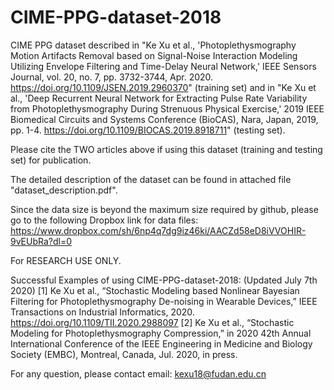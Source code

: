 # CIME-PPG-dataset-2018
CIME PPG dataset described in "Ke Xu et al., 'Photoplethysmography Motion Artifacts Removal based on Signal-Noise Interaction Modeling Utilizing Envelope Filtering and Time-Delay Neural Network,' IEEE Sensors Journal, vol. 20, no. 7, pp. 3732-3744, Apr. 2020. https://doi.org/10.1109/JSEN.2019.2960370" (training set) and in "Ke Xu et al., 'Deep Recurrent Neural Network for Extracting Pulse Rate Variability from Photoplethysmography During Strenuous Physical Exercise,' 2019 IEEE Biomedical Circuits and Systems Conference (BioCAS), Nara, Japan, 2019, pp. 1-4. https://doi.org/10.1109/BIOCAS.2019.8918711" (testing set).

Please cite the TWO articles above if using this dataset (training and testing set) for publication.

The detailed description of the dataset can be found in attached file "dataset_description.pdf".

Since the data size is beyond the maximum size required by github, please go to the following Dropbox link for data files: https://www.dropbox.com/sh/6np4q7dg9iz46ki/AACZd58eD8iVVOHIR-9vEUbRa?dl=0

For RESEARCH USE ONLY.

Successful Examples of using CIME-PPG-dataset-2018: (Updated July 7th 2020)
[1]	Ke Xu et al., “Stochastic Modeling based Nonlinear Bayesian Filtering for Photoplethysmography De-noising in Wearable Devices,” IEEE Transactions on Industrial Informatics, 2020. https://doi.org/10.1109/TII.2020.2988097
[2]	Ke Xu et al., “Stochastic Modeling for Photoplethysmography Compression,” in 2020 42th Annual International Conference of the IEEE Engineering in Medicine and Biology Society (EMBC), Montreal, Canada, Jul. 2020, in press.

For any question, please contact email: kexu18@fudan.edu.cn
